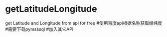 # getLatitudeLongitude
get Latitude and Longitude from api for free
#使用百度api根据名称获取经纬度
#需要下载pymsssql
#加入其它API
